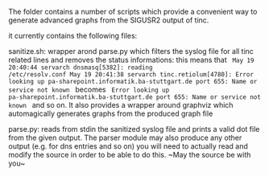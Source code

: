 The folder contains a number of scripts which provide a convenient way to
generate advanced graphs from the SIGUSR2 output of tinc.

it currently contains the following files:

sanitize.sh:
    wrapper arond parse.py which filters the syslog file for all tinc
    related lines and removes the status informations: 
    this means that
    <code>
    May 19 20:40:44 servarch dnsmasq[5382]: reading /etc/resolv.conf
    May 19 20:41:38 servarch tinc.retiolum[4780]: Error looking up pa-sharepoint.informatik.ba-stuttgart.de port 655: Name or service not known
    </code>
    becomes
    <code>
    Error looking up pa-sharepoint.informatik.ba-stuttgart.de port 655: Name or service not known
    </code>
    and so on.
    It also provides a wrapper around graphviz which automagically
    generates graphs from the produced graph file

parse.py:
    reads from stdin the sanitized syslog file and prints a valid dot file
    from the given output.
    The parser module may also produce any other output (e.g. for dns
    entries and so on) you will need to actually read and modify the source
    in order to be able to do this. ~May the source be with you~
    
